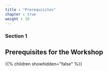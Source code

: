 ```yaml
---
title : "Prerequisites"
chapter : true
weight : 10
---
```


### Section 1

## Prerequisites for the Workshop

{{% children showhidden="false" %}}